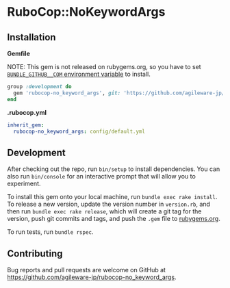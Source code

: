 # RuboCop::NoKeywordArgs

## Installation

**Gemfile**

NOTE: This gem is not released on rubygems.org, so you have to set [`BUNDLE_GITHUB__COM` environment variable](http://bundler.io/man/bundle-config.1.html) to install.

```ruby
group :development do
  gem 'rubocop-no_keyword_args', git: 'https://github.com/agileware-jp/rubocop-no_keyword_args.git', require: false
end
```

**.rubocop.yml**

```yaml
inherit_gem:
  rubocop-no_keyword_args: config/default.yml
```

## Development

After checking out the repo, run `bin/setup` to install dependencies. You can also run `bin/console` for an interactive prompt that will allow you to experiment.

To install this gem onto your local machine, run `bundle exec rake install`. To release a new version, update the version number in `version.rb`, and then run `bundle exec rake release`, which will create a git tag for the version, push git commits and tags, and push the `.gem` file to [rubygems.org](https://rubygems.org).

To run tests, run `bundle rspec`.

## Contributing

Bug reports and pull requests are welcome on GitHub at https://github.com/agileware-jp/rubocop-no_keyword_args.

